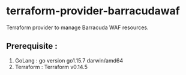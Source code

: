 # terraform-provider-barracudawaf
Terraform provider to manage Barracuda WAF resources.

## Prerequisite :

1. GoLang    : go version go1.15.7 darwin/amd64
2. Terraform : Terraform v0.14.5


